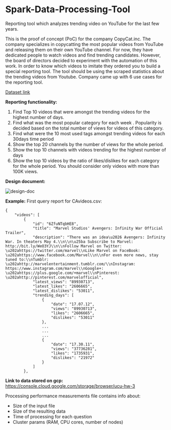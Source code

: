 # Spark-Data-Processing-Tool
Reporting tool which analyzes trending video on YouTube for the last few years.

This is the proof of concept (PoC) for the company CopyCat.inc. The company specializes in copycatting the most popular videos from YouTube and releasing them on their own YouTube channel. For now, they have dedicated people to watch videos and find trending candidates. However, the board of directors decided to experiment with the automation of this work. In order to know which videos to imitate they ordered you to build a special reporting tool. The tool should be using the scraped statistics about the trending videos from Youtube. Company came up with 6 use cases for the reporting tool. 

[Dataset link](https://www.kaggle.com/datasnaek/youtube-new)

**Reporting functionality:**

1. Find Top 10 videos that were amongst the trending videos for the highest number of days.
2. Find what was the most popular category for each week . Popularity is decided based on the total number of views for videos of this category.
3. Find what were the 10 most used tags amongst trending videos for each 30days time period
4. Show the top 20 channels by the number of views for the whole period.
5. Show the top 10 channels with videos trending for the highest number of days
6. Show the top 10 videos by the ratio of likes/dislikes for each category for the whole period. You should consider only videos with more than 100K views.

**Design document:**


![design-doc](https://user-images.githubusercontent.com/44239963/119057157-a5c09880-b9d4-11eb-8af5-db359595df29.png)


**Example:**
First query report for CAvideos.csv:

```
{
    "videos": [
        {
            "id": "6ZfuNTqbHE8",
            "title": "Marvel Studios' Avengers: Infinity War Official Trailer",
            "description": "There was an idea\u2026 Avengers: Infinity War. In theaters May 4.\\n\\n\u25ba Subscribe to Marvel: http://bit.ly/WeO3YJ\\n\\nFollow Marvel on Twitter: \u202ahttps://twitter.com/marvel\\nLike Marvel on FaceBook: \u202ahttps://www.facebook.com/Marvel\\n\\nFor even more news, stay tuned to:\\nTumblr: \u202ahttp://marvelentertainment.tumblr.com/\\nInstagram: https://www.instagram.com/marvel\\nGoogle+: \u202ahttps://plus.google.com/+marvel\\nPinterest: \u202ahttp://pinterest.com/marvelofficial",
            "latest_views": "89930713",
            "latest_likes": "2606665",
            "latest_dislikes": "53011",
            "trending_days": [
                {
                    "date": "17.07.12",
                    "views": "89930713",
                    "likes": "2606665",
                    "dislikes": "53011"
                },
                ...
                ...
                ...
                {
                    "date": "17.30.11",
                    "views": "37736281",
                    "likes": "1735931",
                    "dislikes": "21972"
                }
            ]
        },

```


**Link to data stored on gcp:**
https://console.cloud.google.com/storage/browser/ucu-hw-3

Processing performance measurements file contains info about:
- Size of the input file
- Size of the resulting data
- Time of processing for each question
- Cluster params (RAM, CPU cores, number of nodes)
